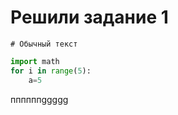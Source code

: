 # Решили задание 1
```
# Обычный текст
```
```python
import math
for i in range(5):
    a=5
```
ппппппggggg